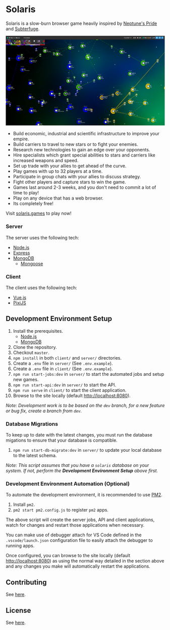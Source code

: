 # Solaris

Solaris is a slow-burn browser game heavily inspired by [Neptune's Pride](https://np.ironhelmet.com) and [Subterfuge](http://subterfuge-game.com/).

![](client/src/assets/screenshots/game1.png)

- Build economic, industrial and scientific infrastructure to improve your empire.
- Build carriers to travel to new stars or to fight your enemies.
- Research new technologies to gain an edge over your opponents.
- Hire specialists which grant special abilities to stars and carriers like increased weapons and speed.
- Set up trade with your allies to get ahead of the curve.
- Play games with up to 32 players at a time.
- Participate in group chats with your allies to discuss strategy.
- Fight other players and capture stars to win the game.
- Games last around 2-3 weeks, and you don't need to commit a lot of time to play!
- Play on any device that has a web browser.
- Its completely free!

Visit [solaris.games](https://solaris.games) to play now!

### Server
The server uses the following tech:
- [Node.js](https://nodejs.org/en/)
- [Express](https://expressjs.com/)
- [MongoDB](https://www.mongodb.com/)
    - [Mongoose](https://mongoosejs.com/)

### Client
The client uses the following tech:
- [Vue.js](https://vuejs.org/)
- [PixiJS](https://www.pixijs.com/)

## Development Environment Setup
1. Install the prerequisites.
    - [Node.js](https://nodejs.org/en/)
    - [MongoDB](https://www.mongodb.com/)
2. Clone the repository.
3. Checkout `master`.
4. `npm install` in both `client/` and `server/` directories.
5. Create a `.env` file in `server/` (See `.env.example`).
6. Create a `.env` file in `client/` (See `.env.example`).
7. `npm run start-jobs:dev` in `server/` to start the automated jobs and setup new games.
8. `npm run start-api:dev` in `server/` to start the API.
9. `npm run serve` in `client/` to start the client application.
10. Browse to the site locally (default [http://localhost:8080](http://localhost:8080)).

*Note: Development work is to be based on the `dev` branch, for a new feature or bug fix, create a branch from `dev`.*

### Database Migrations
To keep up to date with the latest changes, you must run the database migations to ensure that your database is compatible.

1. `npm run start-db-migrate:dev` in `server/` to update your local database to the latest schema.

*Note: This script assumes that you have a `solaris` database on your system. If not, perform the **Development Environment Setup** above first.*

### Development Environment Automation (Optional)
To automate the development environment, it is recommended to use [PM2](https://pm2.keymetrics.io/).

1. Install `pm2`.
2. `pm2 start pm2.config.js` to register `pm2` apps.

The above script will create the server jobs, API and client applications, watch for changes and restart those applications when necessary. 

You can make use of debugger attach for VS Code defined in the `.vscode/launch.json` configuration file to easily attach the debugger to running apps.

Once configured, you can browse to the site locally (default [http://localhost:8080](http://localhost:8080)) as using the normal way detailed in the section above and any changes you make will automatically restart the applications.

## Contributing
See [here](CONTRIBUTING.md).

## License
See [here](LICENSE).
